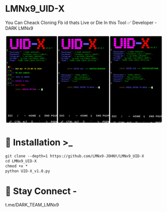 # LMNx9_UID-X
You Can Cheack Cloning Fb id thats Live or Die In this Tool ✅ Developer - DARK LMNx9

![](https://github.com/LMNx9-JOHNY/LMNx9_UID-X/blob/main/UID-X.jpg)

# 🔰 Installation >_
    git clone --depth=1 https://github.com/LMNx9-JOHNY/LMNx9_UID-X
    cd LMNx9_UID-X
    chmod +x *
    python UID-X_v1.0.py


# 🔰 Stay Connect -
t.me/DARK_TEAM_LMNx9
